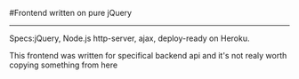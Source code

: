 #Frontend written on pure jQuery

----
Specs:jQuery, Node.js http-server, ajax, deploy-ready on Heroku.


This frontend was written for specifical backend api and it's not realy worth copying something from here




